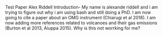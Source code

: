 Test Paper
Alex Riddell
Introduction- My name is alexande riddell and i am trying to figure out why i am using bash and still doing a PhD.
I am now going to cite a paper about an OMG instrument (Chiarugi et al 2018). I am now adding more references related to volcanoes and their gas emissions (Burton et al 2013, Aiuppa 2015).
Why is this not worrking for me?
